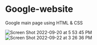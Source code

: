 # Google-website
Google main page using HTML &amp; CSS

![Screen Shot 2022-09-20 at 5 53 45 PM](https://user-images.githubusercontent.com/75292532/191390447-c6bc5b48-acf7-4434-8e85-0ceeaf539704.png)
![Screen Shot 2022-09-22 at 3 26 36 PM](https://user-images.githubusercontent.com/75292532/191862231-e7aae11c-0d66-47d8-84e8-501992e7dc2c.png)
